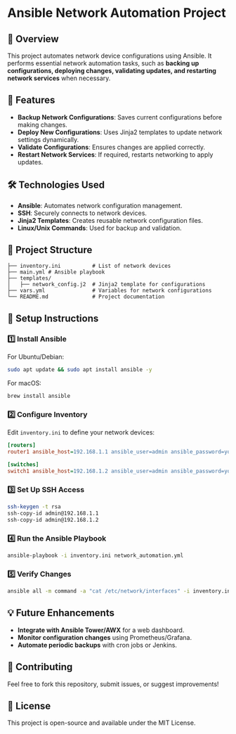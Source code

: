 # Ansible Network Automation Project

## 📌 Overview
This project automates network device configurations using Ansible. It performs essential network automation tasks, such as **backing up configurations, deploying changes, validating updates, and restarting network services** when necessary.

## 🚀 Features
- **Backup Network Configurations**: Saves current configurations before making changes.
- **Deploy New Configurations**: Uses Jinja2 templates to update network settings dynamically.
- **Validate Configurations**: Ensures changes are applied correctly.
- **Restart Network Services**: If required, restarts networking to apply updates.

## 🛠️ Technologies Used
- **Ansible**: Automates network configuration management.
- **SSH**: Securely connects to network devices.
- **Jinja2 Templates**: Creates reusable network configuration files.
- **Linux/Unix Commands**: Used for backup and validation.

## 📂 Project Structure
```
├── inventory.ini          # List of network devices
├── main.yml # Ansible playbook
├── templates/
│   ├── network_config.j2  # Jinja2 template for configurations
├── vars.yml               # Variables for network configurations
└── README.md              # Project documentation
```

## 🔧 Setup Instructions
### 1️⃣ Install Ansible
For Ubuntu/Debian:
```bash
sudo apt update && sudo apt install ansible -y
```
For macOS:
```bash
brew install ansible
```

### 2️⃣ Configure Inventory
Edit `inventory.ini` to define your network devices:
```ini
[routers]
router1 ansible_host=192.168.1.1 ansible_user=admin ansible_password=yourpassword

[switches]
switch1 ansible_host=192.168.1.2 ansible_user=admin ansible_password=yourpassword
```

### 3️⃣ Set Up SSH Access
```bash
ssh-keygen -t rsa
ssh-copy-id admin@192.168.1.1
ssh-copy-id admin@192.168.1.2
```

### 4️⃣ Run the Ansible Playbook
```bash
ansible-playbook -i inventory.ini network_automation.yml
```

### 5️⃣ Verify Changes
```bash
ansible all -m command -a "cat /etc/network/interfaces" -i inventory.ini
```

## 💡 Future Enhancements
- **Integrate with Ansible Tower/AWX** for a web dashboard.
- **Monitor configuration changes** using Prometheus/Grafana.
- **Automate periodic backups** with cron jobs or Jenkins.

## 🤝 Contributing
Feel free to fork this repository, submit issues, or suggest improvements!

## 📜 License
This project is open-source and available under the MIT License.

